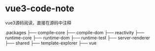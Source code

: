 # vue3-code-note
vue3源码阅读，直接在源码中注释

.packages
├── compile-core 
├── compile-dom 
├── reactivity
├── runtime-core 
├── runtime-dom 
├── runtime-test 
├── server-renderer
├── shared
├── template-explorer
├── vue
